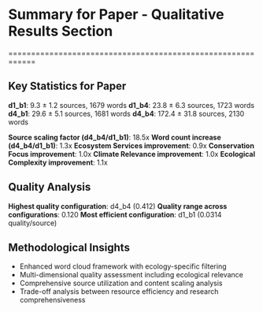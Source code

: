# Summary for Paper - Qualitative Results Section
============================================================

## Key Statistics for Paper

**d1_b1**: 9.3 ± 1.2 sources, 1679 words
**d1_b4**: 23.8 ± 6.3 sources, 1723 words
**d4_b1**: 29.6 ± 5.1 sources, 1681 words
**d4_b4**: 172.4 ± 31.8 sources, 2130 words

**Source scaling factor (d4_b4/d1_b1)**: 18.5x
**Word count increase (d4_b4/d1_b1)**: 1.3x
**Ecosystem Services improvement**: 0.9x
**Conservation Focus improvement**: 1.0x
**Climate Relevance improvement**: 1.0x
**Ecological Complexity improvement**: 1.1x

## Quality Analysis

**Highest quality configuration**: d4_b4 (0.412)
**Quality range across configurations**: 0.120
**Most efficient configuration**: d1_b1 (0.0314 quality/source)

## Methodological Insights

- Enhanced word cloud framework with ecology-specific filtering
- Multi-dimensional quality assessment including ecological relevance
- Comprehensive source utilization and content scaling analysis
- Trade-off analysis between resource efficiency and research comprehensiveness